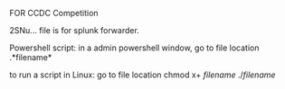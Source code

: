 FOR CCDC Competition

2SNu... file is for splunk forwarder. 

Powershell script:
in a admin powershell window, go to file location
.\*filename*


to run a script in Linux:
go to file location
chmod x+ *filename*
./*filename*
